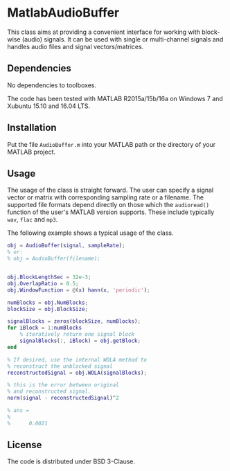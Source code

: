 MatlabAudioBuffer
==============================

This class aims at providing a convenient interface for working with block-wise (audio) signals. It can be used with single or multi-channel signals and handles audio files and signal vectors/matrices.

Dependencies
-------------------------------

No dependencies to toolboxes.

The code has been tested with MATLAB R2015a/15b/16a on Windows 7 and Xubuntu 15.10 and 16.04 LTS.


Installation
--------------------------------

Put the file `AudioBuffer.m` into your MATLAB path or the directory of your MATLAB project.

Usage
---------------------------------

The usage of the class is straight forward. The user can specify a signal vector or matrix with corresponding sampling rate or a filename. The supported file formats depend directly on those which the `audioread()` function of the user's MATLAB version supports. These include typically `wav`, `flac` and `mp3`.

The following example shows a typical usage of the class.

```matlab
obj = AudioBuffer(signal, sampleRate);
% or:
% obj = AudioBuffer(filename);


obj.BlockLengthSec = 32e-3;
obj.OverlapRatio = 0.5;
obj.WindowFunction = @(x) hann(x, 'periodic');

numBlocks = obj.NumBlocks;
blockSize = obj.BlockSize;

signalBlocks = zeros(blockSize, numBlocks);
for iBlock = 1:numBlocks
    % iteratively return one signal block
    signalBlocks(:, iBlock) = obj.getBlock;
end

% If desired, use the internal WOLA method to
% reconstruct the unblocked signal
reconstructedSignal = obj.WOLA(signalBlocks);

% this is the error between original
% and reconstructed signal.
norm(signal - reconstructedSignal)^2

% ans =
%
%      0.0021
```

License
---------------------------------

The code is distributed under BSD 3-Clause.
